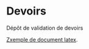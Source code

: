 # Devoirs
Dépôt de validation de devoirs

[Zxemple de document latex](https://fr.sharelatex.com/project/57ce78e75e6c501f33387861).
